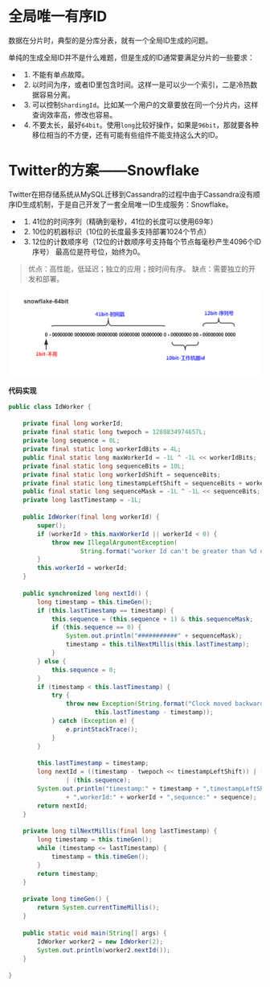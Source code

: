 # 全局唯一有序ID

数据在分片时，典型的是分库分表，就有一个全局ID生成的问题。

单纯的生成全局ID并不是什么难题，但是生成的ID通常要满足分片的一些要求：

- 1. 不能有单点故障。
- 2. 以时间为序，或者ID里包含时间。这样一是可以少一个索引，二是冷热数据容易分离。
- 3. 可以控制`ShardingId`。比如某一个用户的文章要放在同一个分片内，这样查询效率高，修改也容易。
- 4. 不要太长，最好`64bit`。使用`long`比较好操作，如果是`96bit`，那就要各种移位相当的不方便，还有可能有些组件不能支持这么大的ID。

# Twitter的方案——Snowflake

Twitter在把存储系统从MySQL迁移到Cassandra的过程中由于Cassandra没有顺序ID生成机制，于是自己开发了一套全局唯一ID生成服务：Snowflake。

- 1. 41位的时间序列（精确到毫秒，41位的长度可以使用69年）
- 2. 10位的机器标识（10位的长度最多支持部署1024个节点）
- 3. 12位的计数顺序号（12位的计数顺序号支持每个节点每毫秒产生4096个ID序号） 最高位是符号位，始终为0。

> 优点：高性能，低延迟；独立的应用；按时间有序。 缺点：需要独立的开发和部署。

![](_v_images/_1521116873_16378.png)

**代码实现**


```java
public class IdWorker {

	private final long workerId;
	private final static long twepoch = 1288834974657L;
	private long sequence = 0L;
	private final static long workerIdBits = 4L;
	public final static long maxWorkerId = -1L ^ -1L << workerIdBits;
	private final static long sequenceBits = 10L;
	private final static long workerIdShift = sequenceBits;
	private final static long timestampLeftShift = sequenceBits + workerIdBits;
	public final static long sequenceMask = -1L ^ -1L << sequenceBits;
	private long lastTimestamp = -1L;

	public IdWorker(final long workerId) {
		super();
		if (workerId > this.maxWorkerId || workerId < 0) {
			throw new IllegalArgumentException(
					String.format("worker Id can't be greater than %d or less than 0", this.maxWorkerId));
		}
		this.workerId = workerId;
	}

	public synchronized long nextId() {
		long timestamp = this.timeGen();
		if (this.lastTimestamp == timestamp) {
			this.sequence = (this.sequence + 1) & this.sequenceMask;
			if (this.sequence == 0) {
				System.out.println("###########" + sequenceMask);
				timestamp = this.tilNextMillis(this.lastTimestamp);
			}
		} else {
			this.sequence = 0;
		}
		if (timestamp < this.lastTimestamp) {
			try {
				throw new Exception(String.format("Clock moved backwards. Refusing to generate id for %d milliseconds",
						this.lastTimestamp - timestamp));
			} catch (Exception e) {
				e.printStackTrace();
			}
		}

		this.lastTimestamp = timestamp;
		long nextId = ((timestamp - twepoch << timestampLeftShift)) | (this.workerId << this.workerIdShift)
				| (this.sequence);
		System.out.println("timestamp:" + timestamp + ",timestampLeftShift:" + timestampLeftShift + ",nextId:" + nextId
				+ ",workerId:" + workerId + ",sequence:" + sequence);
		return nextId;
	}

	private long tilNextMillis(final long lastTimestamp) {
		long timestamp = this.timeGen();
		while (timestamp <= lastTimestamp) {
			timestamp = this.timeGen();
		}
		return timestamp;
	}

	private long timeGen() {
		return System.currentTimeMillis();
	}

	public static void main(String[] args) {
		IdWorker worker2 = new IdWorker(2);
		System.out.println(worker2.nextId());
	}

}
```